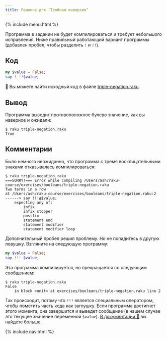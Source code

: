 ```yaml
---
title: Решение для ‘Тройная инверсия’
---
```


{% include menu.html %}

Программа в задании не будет компилироваться и требует небольшого
исправления. Ниже правильный работающий вариант программы (добавлен пробел,
чтобы разделить `!` и `!!`).

## Код

```raku
my $value = False;
say ! !!$value;
```

🦋 Вы можете найти исходный код в файле [triple-negation.raku](https://github.com/ash/raku-course/blob/master/exercises/booleans/triple-negation.raku).

## Вывод

Программа выводит противоположное булево значение, как вы наверное и ожидали:

```console
$ raku triple-negation.raku
True
```

## Комментарии

Было немного неожиданно, что программа с тремя восклицательными знаками
отказывалась компилироваться:

```console
$ raku triple-negation.raku
===SORRY!=== Error while compiling /Users/ash/raku-course/exercises/booleans/triple-negation.raku
Two terms in a row
at /Users/ash/raku-course/exercises/booleans/triple-negation.raku:2
------> say !!!⏏$value;
    expecting any of:
        infix
        infix stopper
        postfix
        statement end
        statement modifier
        statement modifier loop
```

Дополнительный пробел решил проблему. Но не попадитесь в другую
ловушку. Взгляните на следующую программу:

```raku
my $value = False;
say !!! $value;
```

Эта программа компилируется, но прекращается со следующим сообщением:

```console
$ raku triple-negation.raku
False
    in block <unit> at exercises/booleans/triple-negation.raku line 2
```

Так происходит, потому что `!!!` является специальным оператором, чтобы пометить
часть кода как заглушку. Если программа достигнет этого момента, она завершится
и выведет сообщение (в нашем случае это текущее значение переменной
`$value`). [В документации 📖](https://docs.raku.org/routine/!!!) вы найдете
больше.

{% include nav.html %}
